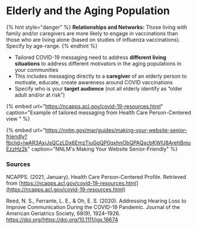# Elderly and the Aging Population

{% hint style="danger" %}
**Relationships and Networks:** Those living with family and/or caregivers are more likely to engage in vaccinations than those who are living alone \(based on studies of influenza vaccinations\). Specify by age-range.
{% endhint %}

* Tailored COVID-19 messaging need to address **different living situations** to  address different motivators in the aging populations in your communities
* This includes messaging directly to a **caregiver** of an elderly person to motivate, educate, create awareness around COVID vaccinations
* Specify who is your **target audience** \(not all elderly identify as “older adult and/or at risk”\)

{% embed url="https://ncapps.acl.gov/covid-19-resources.html" caption="Example of tailored messaging from Health Care Person-Centered view " %}

{% embed url="https://nnlm.gov/mar/guides/making-your-website-senior-friendly?fbclid=IwAR3AxiJsQCzLDx6EmzTiuGqQP0qxhnObQPAQscbKWfJ8ArehBniuEzzHz2k" caption="NNLM\'s Making Your Website Senior-Friendly" %}

### **Sources**

NCAPPS. \(2021, January\). Health Care Person-Centered Profile. Retrieved from [https://ncapps.acl.gov/covid-19-resources.html](https://ncapps.acl.gov/covid-19-resources.html)

Reed, N. S., Ferrante, L. E., & Oh, E. S. \(2020\). Addressing Hearing Loss to Improve Communication During the COVID-19 Pandemic. Journal of the American Geriatrics Society, 68\(9\), 1924–1926. https://doi.org/https://doi.org/10.1111/jgs.16674

